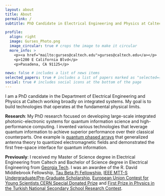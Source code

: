 ```yaml
---
layout: about
title: About
permalink: /
subtitle: PhD Candidate in Electrical Engineering and Physics at Caltech

profile:
  align: right
  image: Gurses_Photo.png
  image_circular: true # crops the image to make it circular
  more_info: >
    <p><a href="mailto:gurses@caltech.edu">gurses@caltech.edu</a></p>
    <p>1200 E California Blvd</p>
    <p>Pasadena, CA 91125</p>

news: false # includes a list of news items
selected_papers: true # includes a list of papers marked as "selected={true}"
social: true # includes social icons at the bottom of the page
---
```


I am a PhD candidate in the Department of Electrical Engineering and Physics at Caltech working broadly on integrated systems. My goal is to build technologies that operates at the fundamental physical limits.

<b>Research</b>: My PhD research focused on developing large-scale integrated photonic-electronic systems for quantum information science and high-performance computing. I invented various technologies that leverage quantum information to achieve superior performance over their classical counterparts. One example is <a href=https://arxiv.org/abs/2406.09158>quantum phased arrays</a> that generalized antenna theory to quantized electromagnetic fields and demonstrated the first free-space interface for quantum information.

<b>Previously</b>: I received my Master of Science degree in Electrical Engineering from Caltech and Bachelor of Science degree in Electrical Engineering from <a href=https://ece.gatech.edu/news/2023/12/gurses-receives-tau-beta-pi-fellowship>Georgia Tech</a>. I was an awardee of the R. David Middlebrook Fellowship, <a href=https://www.tbp.org/memb/FellowsList/2020-21.cfm>Tau Beta Pi Fellowship</a>, <a href=https://ece.gatech.edu/news/2023/12/gurses-tapped-ieee-mtt-s-scholarship>IEEE MTT-S Undergraduate/Pre-Graduate Scholarship</a>, <a href=https://home.cern/news/news/cern/eucys-prizewinner-visits-cern>European Union Contest for Young Scientists CERN Special Donated Prize</a> and <a href=https://www.milliyet.com.tr/yerel-haberler/ankara/yapay-yercekimi-tubitakta-odul-getirdi-10815786>First Prize in Physics in the Turkish National Secondary School Research Contest</a>.
